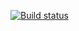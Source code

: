 [![Build status](https://ci.appveyor.com/api/projects/status/4v726ptnukxe1faf?svg=true)](https://ci.appveyor.com/project/nionka/ajs-oop-2)
